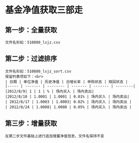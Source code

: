 # 基金净值获取三部走

## 第一步：全量获取
	文件名形如：510880_lsjz.csv
## 第二步：过滤排序
	文件名形如：510880_lsjz_sort.csv
	保留列表项如下：<br>
	| 日期 | 单位净值 | 历史净值 | 日增长率 | 申购状态 | 赎回状态 |
	|----- | ------- | -------- | ------- | ------- | --------|
	|2012/8/9| 1 | 1 | % | 场内买入 | 场内卖出|
	|2012/8/10 | 1.0001 | 1.0001 | 0.01% | 场内买入 | 场内卖出|
	| 2012/8/17 | 1.0003 | 1.0003| 0.02% | 场内买入 | 场内卖出 |
	| 2012/8/24 | 1.0008| 1.0008 | 0.05% | 场内买入 | 场内卖出 |
## 第三步：增量获取
	在第二步文件基础上进行追加增量净值信息，文件名保持不变
